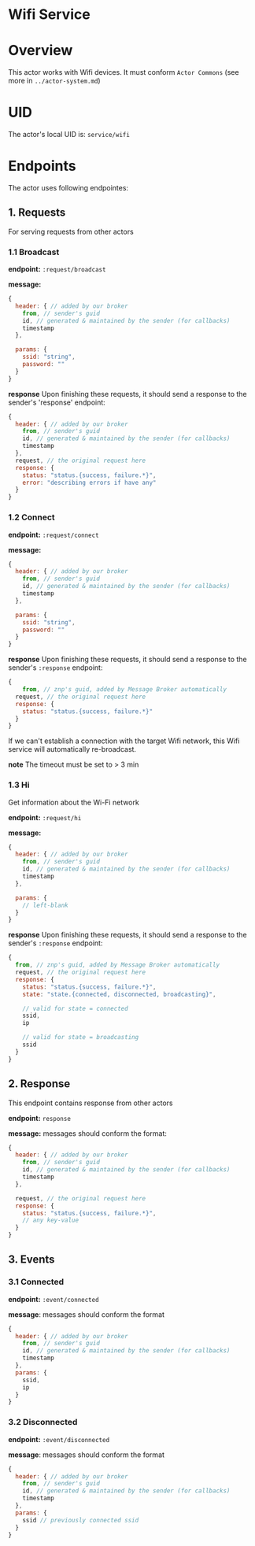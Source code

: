Wifi Service
=======================


# Overview

This actor works with Wifi devices. It must conform `Actor Commons` (see more in `../actor-system.md`)

# UID
The actor's local UID is: `service/wifi`

# Endpoints
The actor uses following endpointes:

## 1. Requests
For serving requests from other actors
### 1.1 Broadcast

**endpoint:** `:request/broadcast`

**message:**
```javascript
{
  header: { // added by our broker
    from, // sender's guid
    id, // generated & maintained by the sender (for callbacks)
    timestamp
  },

  params: {
    ssid: "string",
    password: ""
  }
}
```

**response**
Upon finishing these requests, it should send a response to the sender's 'response' endpoint:
```js
{
  header: { // added by our broker
    from, // sender's guid
    id, // generated & maintained by the sender (for callbacks)
    timestamp
  },
  request, // the original request here
  response: {
    status: "status.{success, failure.*}",
    error: "describing errors if have any"
  }
}
```

### 1.2 Connect

**endpoint:** `:request/connect`

**message:**
```javascript
{
  header: { // added by our broker
    from, // sender's guid
    id, // generated & maintained by the sender (for callbacks)
    timestamp
  },

  params: {
    ssid: "string",
    password: ""  
  }
}
```

**response**
Upon finishing these requests, it should send a response to the sender's `:response` endpoint:
```js
{
	from, // znp's guid, added by Message Broker automatically
  request, // the original request here
  response: {
    status: "status.{success, failure.*}"  
  }
}
```
If we can't establish a connection with the target Wifi network, this Wifi service will automatically re-broadcast.

**note**
The timeout must be set to > 3 min

### 1.3 Hi
Get information about the Wi-Fi network

**endpoint:** `:request/hi`

**message:**
```javascript
{
  header: { // added by our broker
    from, // sender's guid
    id, // generated & maintained by the sender (for callbacks)
    timestamp
  },

  params: {
    // left-blank
  }
}
```

**response**
Upon finishing these requests, it should send a response to the sender's `:response` endpoint:
```js
{
  from, // znp's guid, added by Message Broker automatically
  request, // the original request here
  response: {
    status: "status.{success, failure.*}",
    state: "state.{connected, disconnected, broadcasting}",

    // valid for state = connected
    ssid,
    ip

    // valid for state = broadcasting
    ssid
  }
}
```

## 2. Response
This endpoint contains response from other actors

**endpoint:** `response`

**message:**  messages should conform the format:
```js
{
  header: { // added by our broker
    from, // sender's guid
    id, // generated & maintained by the sender (for callbacks)
    timestamp
  },

  request, // the original request here
  response: {
    status: "status.{success, failure.*}",  
    // any key-value
  }
}
```

## 3. Events
### 3.1 Connected

**endpoint:** `:event/connected`

**message**: messages should conform the format
```js
{
  header: { // added by our broker
    from, // sender's guid
    id, // generated & maintained by the sender (for callbacks)
    timestamp
  },
  params: {
    ssid,
    ip
  }
}
```

### 3.2 Disconnected

**endpoint:** `:event/disconnected`

**message**: messages should conform the format
```js
{
  header: { // added by our broker
    from, // sender's guid
    id, // generated & maintained by the sender (for callbacks)
    timestamp
  },
  params: {
    ssid // previously connected ssid
  }
}
```
